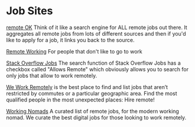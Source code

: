 # Job Sites [](id=job-sites)

[remote OK](http://remoteok.io/)
Think of it like a search engine for ALL remote jobs out there. It aggregates all remote jobs from lots of different sources and then if you'd like to apply for a job, it links you back to the source.

[Remote Working](http://www.remoteworking.co)
For people that don't like to go to work

[Stack Overflow Jobs](https://stackoverflow.com/jobs?allowsremote=true)
The search function of Stack Overflow Jobs has a checkbox called "Allows Remote" which obviously allows you to search for only jobs that allow  to work remotely.

[We Work Remotely](https://weworkremotely.com) is the best place to find and list jobs that aren’t restricted by commutes or a particular geographic area. Find the most qualified people in the most unexpected places: Hire remote!

[Working Nomads](http://www.workingnomads.co)
A curated list of remote jobs, for the modern working nomad.
We curate the best digital jobs for those looking to work remotely.
